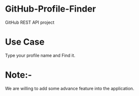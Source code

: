 # GitHub-Profile-Finder
GitHub REST API project

# Use Case
Type your profile name and Find it.

# Note:-
  We are willing to add some advance feature into the application.
